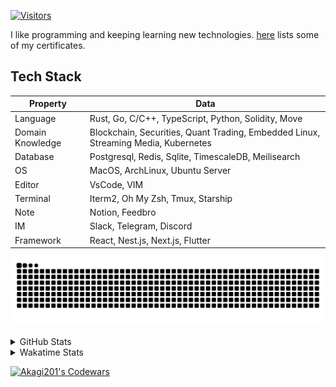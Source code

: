 <!-- markdownlint-disable MD041 MD010 MD033 -->
[![Visitors](https://api.visitorbadge.io/api/daily?path=Akagi201%2FAkagi201&label=Visitors%20Today&countColor=%2337d67a)](https://visitorbadge.io/status?path=Akagi201%2FAkagi201)

I like programming and keeping learning new technologies. [here](https://github.com/Akagi201/blockchain) lists some of my certificates.

## Tech Stack

| Property         	| Data                                                                               	|
|------------------	|------------------------------------------------------------------------------------	|
| Language         	| Rust, Go, C/C++, TypeScript, Python, Solidity, Move                                 |
| Domain Knowledge 	| Blockchain, Securities, Quant Trading, Embedded Linux, Streaming Media, Kubernetes 	|
| Database         	| Postgresql, Redis, Sqlite, TimescaleDB, Meilisearch                                 |
| OS               	| MacOS, ArchLinux, Ubuntu Server                                                     |
| Editor           	| VsCode, VIM                                                                        	|
| Terminal          | Iterm2, Oh My Zsh, Tmux, Starship                                                   |
| Note             	| Notion, Feedbro                                                                    	|
| IM               	| Slack, Telegram, Discord                                                            |
| Framework         | React, Nest.js, Next.js, Flutter                                                   	|

[![github contribution grid snake animation](https://raw.githubusercontent.com/Akagi201/Akagi201/output/github-contribution-grid-snake.svg#gh-light-mode-only)](https://github.com/Akagi201)

<details>
<summary>GitHub Stats</summary>
  <a href="https://github.com/Akagi201"><img alt="Profile Detail" src="https://raw.githubusercontent.com/Akagi201/Akagi201/master/profile-summary-card-output/dracula/0-profile-details.svg" /></a>
  <a href="https://github.com/Akagi201"><img alt="Github Stats" src="https://raw.githubusercontent.com/Akagi201/Akagi201/master/profile-summary-card-output/dracula/3-stats.svg" /></a>
  <a href="https://github.com/Akagi201"><img alt="Lang By Commits" src="https://raw.githubusercontent.com/Akagi201/Akagi201/master/profile-summary-card-output/dracula/2-most-commit-language.svg" /></a>
</details>

<details>
<summary>Wakatime Stats</summary>
<br>

<!--START_SECTION:waka-->

```txt
From: 09 August 2023 - To: 16 August 2023

Total Time: 53 hrs 23 mins

Other      41 hrs 30 mins  ███████████████████▒░░░░░   77.74 %
Rust       7 hrs 58 mins   ███▓░░░░░░░░░░░░░░░░░░░░░   14.92 %
sh         3 hrs 20 mins   █▓░░░░░░░░░░░░░░░░░░░░░░░   06.25 %
TOML       9 mins          ░░░░░░░░░░░░░░░░░░░░░░░░░   00.31 %
YAML       7 mins          ░░░░░░░░░░░░░░░░░░░░░░░░░   00.23 %
Markdown   5 mins          ░░░░░░░░░░░░░░░░░░░░░░░░░   00.19 %
JSON       4 mins          ░░░░░░░░░░░░░░░░░░░░░░░░░   00.14 %
Python     3 mins          ░░░░░░░░░░░░░░░░░░░░░░░░░   00.10 %
Docker     2 mins          ░░░░░░░░░░░░░░░░░░░░░░░░░   00.07 %
Text       1 min           ░░░░░░░░░░░░░░░░░░░░░░░░░   00.05 %
```

<!--END_SECTION:waka-->

</details>

<a href="https://www.codewars.com/users/Akagi201"><img alt="Akagi201's Codewars" src="https://www.codewars.com/users/Akagi201/badges/small"></a>
